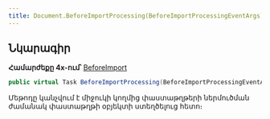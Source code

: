 ```yaml
---
title: Document.BeforeImportProcessing(BeforeImportProcessingEventArgs) մեթոդ
---
```


## Նկարագիր

**Համարժեքը 4x-ում՝** [BeforeImport](https://armsoft.github.io/as4x-docs/HTM/ProgrGuide/ScriptProcs/BeforeImport.html)

```c#
public virtual Task BeforeImportProcessing(BeforeImportProcessingEventArgs args)
```

Մեթոդը կանչվում է միջուկի կողմից փաստաթղթերի ներմուծման ժամանակ փաստաթղթի օբյեկտի ստեղծելուց հետո։

